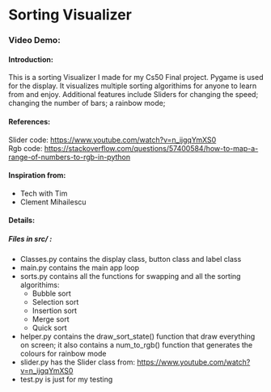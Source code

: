 # Sorting Visualizer
### Video Demo:  <URL HERE>

#### Introduction:
This is a sorting Visualizer I made for my Cs50 Final project.
Pygame is used for the display.
It visualizes multiple sorting algorithims for anyone to learn from and enjoy. Additional features include Sliders for changing the speed; changing the number of bars; a rainbow mode;

#### References:
Slider code: https://www.youtube.com/watch?v=n_ijgqYmXS0 <br>
Rgb code: https://stackoverflow.com/questions/57400584/how-to-map-a-range-of-numbers-to-rgb-in-python <br>

#### Inspiration from:
- Tech with Tim
- Clement Mihailescu

#### Details:
##### Files in src/ :
- Classes.py contains the display class, button class and label class
- main.py contains the main app loop
- sorts.py contains all the functions for swapping and all the sorting algorithims:
  - Bubble sort
  - Selection sort
  - Insertion sort
  - Merge sort
  - Quick sort
- helper.py contains the draw_sort_state() function that draw everything on screen; it also contains a num_to_rgb() function that generates the colours for rainbow mode
- slider.py has the Slider class from: https://www.youtube.com/watch?v=n_ijgqYmXS0
- test.py is just for my testing
